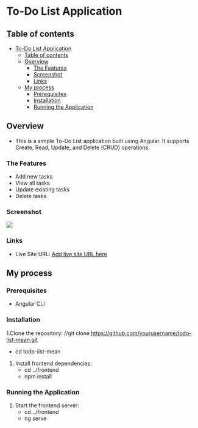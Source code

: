 # To-Do List Application

## Table of contents

- [To-Do List Application](#to-do-list-application)
  - [Table of contents](#table-of-contents)
  - [Overview](#overview)
    - [The Features](#the-features)
    - [Screenshot](#screenshot)
    - [Links](#links)
  - [My process](#my-process)
    - [Prerequisites](#prerequisites)
    - [Installation](#installation)
    - [Running the Application](#running-the-application)

## Overview

- This is a simple To-Do List application built using Angular. It supports Create, Read, Update, and Delete (CRUD) operations.

### The Features

- Add new tasks
- View all tasks
- Update existing tasks
- Delete tasks

### Screenshot

![](./screenshot.jpg)

### Links

- Live Site URL: [Add live site URL here](https://your-live-site-url.com)

## My process

### Prerequisites

- Angular CLI

### Installation

1.Clone the repository: //git clone https://github.com/yourusername/todo-list-mean.git

- cd todo-list-mean

1. Install frontend dependencies:
   - cd ../frontend
   - npm install

### Running the Application

1. Start the frontend server:
   - cd ../frontend
   - ng serve
